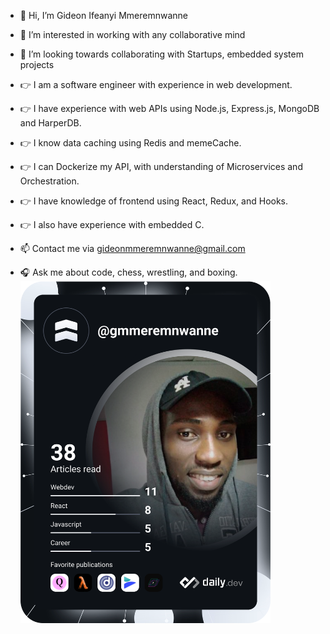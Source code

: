- 👋 Hi, I’m Gideon Ifeanyi Mmeremnwanne
- 👀 I’m interested in working with any collaborative mind
- 💞️ I’m looking towards collaborating with Startups, embedded system projects
- 👉 I am a software engineer with experience in web development.
- 👉 I have experience with web APIs using Node.js, Express.js, MongoDB and HarperDB.
- 👉 I know data caching using Redis and memeCache.
- 👉 I can Dockerize my API, with understanding of Microservices and Orchestration.
- 👉 I have knowledge of frontend using React, Redux, and Hooks.
- 👉 I also have experience with embedded C.

- 📫 Contact me via gideonmmeremnwanne@gmail.com
- 🎧 Ask me about code, chess, wrestling, and boxing.
<a href="https://app.daily.dev/gmmeremnwanne"><img src="https://github.com/gami34/gami34/blob/main/devcard.svg?r=s34" width="400" alt="Gideon ifeanyi Mmeremnwanne's Dev Card"/></a>
<!---
gami34/gami34 is a ✨ special ✨ repository because its `README.md` (this file) appears on your GitHub profile.
You can click the Preview link to take a look at your changes.
--->
